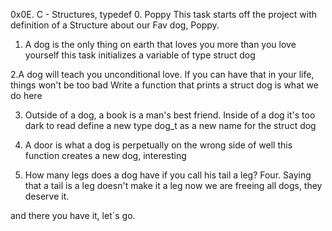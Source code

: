 0x0E. C - Structures, typedef
0. Poppy
This task starts off the project with definition of a Structure about our Fav dog, Poppy.

1. A dog is the only thing on earth that loves you more than you love yourself
this task initializes a variable of type struct dog

2.A dog will teach you unconditional love. If you can have that in your life, things won't be too bad
Write a function that prints a struct dog is what we do here

3. Outside of a dog, a book is a man's best friend. Inside of a dog it's too dark to read
define a new type dog_t as a new name for the struct dog

4. A door is what a dog is perpetually on the wrong side of
well this function creates a new dog, interesting

5. How many legs does a dog have if you call his tail a leg? Four. Saying that a tail is a leg doesn't make it a leg
now we are freeing all dogs, they deserve it.

and there you have it, let`s go.
